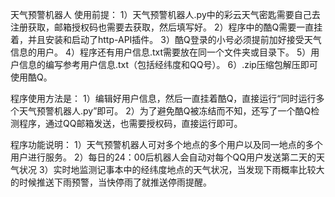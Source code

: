 天气预警机器人
使用前提：
1）天气预警机器人.py中的彩云天气密匙需要自己去注册获取，邮箱授权码也需要去获取，然后填写好。
2）程序中的酷Q需要一直挂着，并且安装和启动了http-API插件。
3）酷Q登录的小号必须提前加好接受天气信息的用户。
4）程序还有用户信息.txt需要放在同一个文件夹或目录下。
5）用户信息的编写参考用户信息.txt（包括经纬度和QQ号）。
6）.zip压缩包解压即可使用酷Q。

程序使用方法是：
1）编辑好用户信息，然后一直挂着酷Q，直接运行“同时运行多个天气预警机器人.py”即可。
2）为了避免酷Q被冻结而不知，还写了一个酷Q检测程序，通过QQ邮箱发送，也需要授权码，直接运行即可。

程序功能说明：
1）天气预警机器人可对多个地点的多个用户以及同一地点的多个用户进行服务。
2）每日的24：00后机器人会自动对每个QQ用户发送第二天的天气状况
3）实时地监测记事本中的经纬度地点的天气状况，当发现下雨概率比较大的时候推送下雨预警，当快停雨了就推送停雨提醒。
